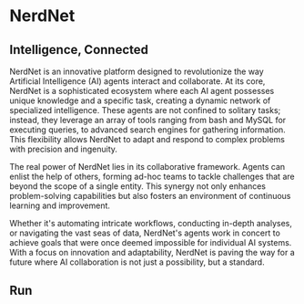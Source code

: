 # NerdNet
Intelligence, Connected
---

NerdNet is an innovative platform designed to revolutionize the way Artificial Intelligence (AI) agents interact and collaborate. At its core, NerdNet is a sophisticated ecosystem where each AI agent possesses unique knowledge and a specific task, creating a dynamic network of specialized intelligence. These agents are not confined to solitary tasks; instead, they leverage an array of tools ranging from bash and MySQL for executing queries, to advanced search engines for gathering information. This flexibility allows NerdNet to adapt and respond to complex problems with precision and ingenuity.

The real power of NerdNet lies in its collaborative framework. Agents can enlist the help of others, forming ad-hoc teams to tackle challenges that are beyond the scope of a single entity. This synergy not only enhances problem-solving capabilities but also fosters an environment of continuous learning and improvement.

Whether it's automating intricate workflows, conducting in-depth analyses, or navigating the vast seas of data, NerdNet's agents work in concert to achieve goals that were once deemed impossible for individual AI systems. With a focus on innovation and adaptability, NerdNet is paving the way for a future where AI collaboration is not just a possibility, but a standard.

## Run
```cargoicar
```````
